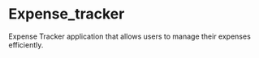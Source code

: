 # Expense_tracker
Expense Tracker application that allows users to manage their expenses efficiently. 
